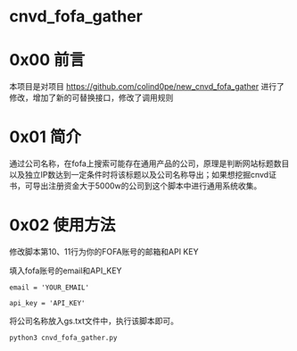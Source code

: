 # cnvd_fofa_gather
# 0x00 前言
本项目是对项目 https://github.com/colind0pe/new_cnvd_fofa_gather 进行了修改，增加了新的可替换接口，修改了调用规则

# 0x01 简介
通过公司名称，在fofa上搜索可能存在通用产品的公司，原理是判断网站标题数目以及独立IP数达到一定条件时将该标题以及公司名称导出；如果想挖掘cnvd证书，可导出注册资金大于5000w的公司到这个脚本中进行通用系统收集。

# 0x02 使用方法
修改脚本第10、11行为你的FOFA账号的邮箱和API KEY

填入fofa账号的email和API_KEY

```
email = 'YOUR_EMAIL'

api_key = 'API_KEY'
```
将公司名称放入gs.txt文件中，执行该脚本即可。
```
python3 cnvd_fofa_gather.py
```
